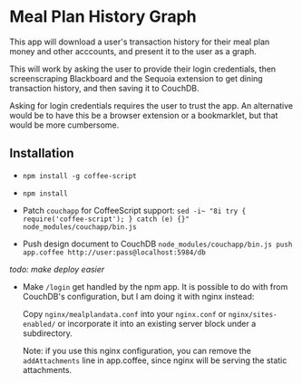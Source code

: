 Meal Plan History Graph
=======================

This app will download a user's transaction history for their meal plan money
and other acccounts, and present it to the user as a graph.

This will work by asking the user to provide their login credentials, then 
screenscraping Blackboard and the Sequoia extension to get dining transaction
history, and then saving it to CouchDB.

Asking for login credentials requires the user to trust the app. An
alternative would be to have this be a browser extension or a bookmarklet,
but that would be more cumbersome.

Installation
------------

* `npm install -g coffee-script`

* `npm install`

* Patch `couchapp` for CoffeeScript support:
`sed -i~ "8i try { require('coffee-script'); } catch (e) {}" node_modules/couchapp/bin.js`

* Push design document to CouchDB
`node_modules/couchapp/bin.js push app.coffee http://user:pass@localhost:5984/db`

*todo: make deploy easier*

* Make `/login` get handled by the npm app. It is possible to do with from
  CouchDB's configuration, but I am doing it with nginx instead:
  
    Copy `nginx/mealplandata.conf` into your `nginx.conf` or `nginx/sites-enabled/`
    or incorporate it into an existing server block under a subdirectory.

    Note: if you use this nginx configuration, you can remove the
    `addAttachments` line in app.coffee, since nginx will be serving the
    static attachments.

